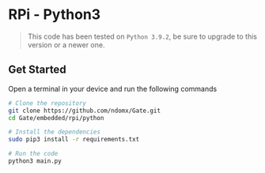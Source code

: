 # RPi - Python3
> This code has been tested on `Python 3.9.2`, be sure to upgrade to this version or a newer one.

## Get Started
Open a terminal in your device and run the following commands
~~~bash
# Clone the repository
git clone https://github.com/ndomx/Gate.git
cd Gate/embedded/rpi/python

# Install the dependencies
sudo pip3 install -r requirements.txt

# Run the code
python3 main.py
~~~